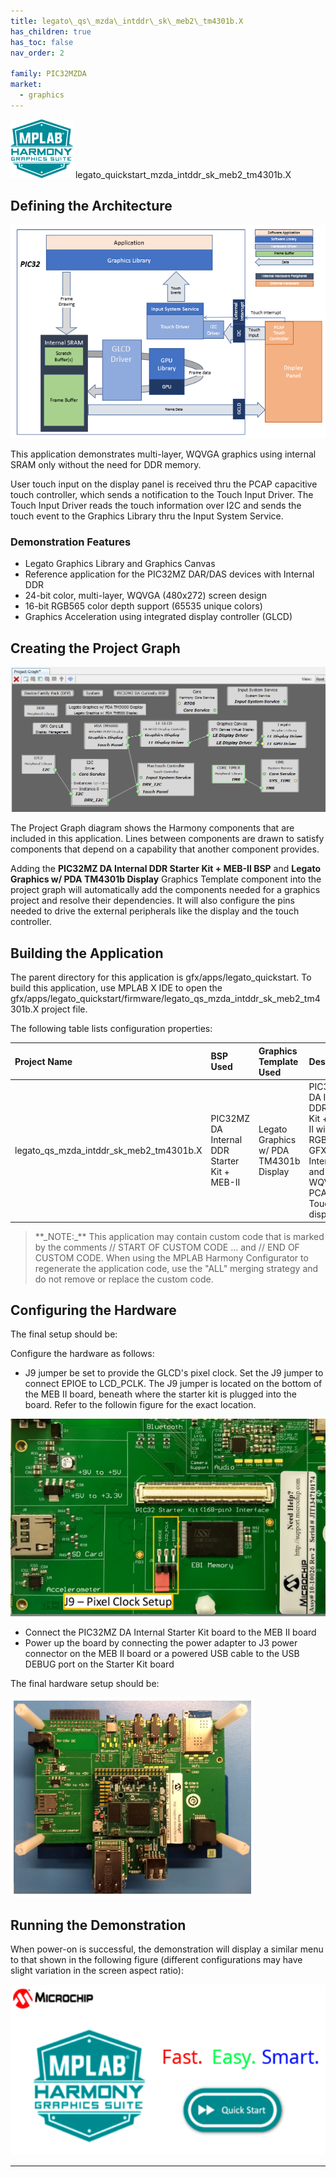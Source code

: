 ```yaml
---
title: legato\_qs\_mzda\_intddr\_sk\_meb2\_tm4301b.X
has_children: true
has_toc: false
nav_order: 2

family: PIC32MZDA
market:
  - graphics
---
```


![](../../../../docs/images/mhgs.png) legato\_quickstart\_mzda\_intddr\_sk\_meb2\_tm4301b.X

Defining the Architecture
-------------------------

![](../../../../docs/html/legato_qs_mzda_cu_tm4301b_arch.png)

This application demonstrates multi-layer, WQVGA graphics using internal SRAM only without the need for DDR memory.

User touch input on the display panel is received thru the PCAP capacitive touch controller, which sends a notification to the Touch Input Driver. The Touch Input Driver reads the touch information over I2C and sends the touch event to the Graphics Library thru the Input System Service.

### Demonstration Features

-   Legato Graphics Library and Graphics Canvas
-   Reference application for the PIC32MZ DAR/DAS devices with Internal DDR
-   24-bit color, multi-layer, WQVGA (480x272) screen design
-   16-bit RGB565 color depth support (65535 unique colors)
-   Graphics Acceleration using integrated display controller (GLCD)

Creating the Project Graph
--------------------------

![](../../../../docs/html/legato_qs_mzda_cu_tm5000_pg.png)

The Project Graph diagram shows the Harmony components that are included in this application. Lines between components are drawn to satisfy components that depend on a capability that another component provides.

Adding the **PIC32MZ DA Internal DDR Starter Kit + MEB-II BSP** and **Legato Graphics w/ PDA TM4301b Display** Graphics Template component into the project graph will automatically add the components needed for a graphics project and resolve their dependencies. It will also configure the pins needed to drive the external peripherals like the display and the touch controller.

Building the Application
------------------------

The parent directory for this application is gfx/apps/legato\_quickstart. To build this application, use MPLAB X IDE to open the gfx/apps/legato\_quickstart/firmware/legato\_qs\_mzda\_intddr\_sk\_meb2\_tm4301b.X project file.

The following table lists configuration properties:

|Project Name|BSP Used|Graphics Template Used|Description|
|:-----------|:-------|:---------------------|:----------|
|legato\_qs\_mzda\_intddr\_sk\_meb2\_tm4301b.X|PIC32MZ DA Internal DDR Starter Kit + MEB-II|Legato Graphics w/ PDA TM4301b Display|PIC32MZ DA Internal DDR Starter Kit + MEB-II with RGBA8888 GFX Interface and 4.3" WQVGA PCAP Touch display|

> \*\*\_NOTE:\_\*\* This application may contain custom code that is marked by the comments // START OF CUSTOM CODE ... and // END OF CUSTOM CODE. When using the MPLAB Harmony Configurator to regenerate the application code, use the "ALL" merging strategy and do not remove or replace the custom code.

Configuring the Hardware
------------------------

The final setup should be:

Configure the hardware as follows:

- J9 jumper be set to provide the GLCD's pixel clock. Set the J9 jumper to connect EPIOE to LCD_PCLK. The J9 jumper is located on the bottom of the MEB II board, beneath where the starter kit is plugged into the board. Refer to the followin figure for the exact location. 

![](../../../../docs/html/legato_qs_mzda_intddr_sk_meb2_conf1.png)

- Connect the PIC32MZ DA Internal Starter Kit board to the MEB II board 
- Power up the board by connecting the power adapter to J3 power connector on the MEB II board or a powered USB cable to the USB DEBUG port on the Starter Kit board 

The final hardware setup should be:

![](../../../../docs/html/legato_qs_mzda_intddr_sk_meb2_conf2.png)

Running the Demonstration
-------------------------

When power-on is successful, the demonstration will display a similar menu to that shown in the following figure (different configurations may have slight variation in the screen aspect ratio):

![](../../../../docs/html/legato_quickstart_wqvga_run.png)

* * * * *
